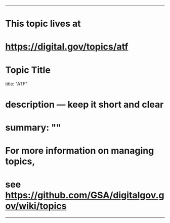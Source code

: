 
---
# This topic lives at
# https://digital.gov/topics/atf

# Topic Title
title: "ATF"

# description — keep it short and clear
# summary: ""


# For more information on managing topics,
# see https://github.com/GSA/digitalgov.gov/wiki/topics
---